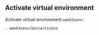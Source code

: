 ## Activate virtual environment

Activate virtual environment `week2venv`:

```
. week2venv/bin/activate
```


